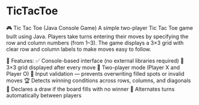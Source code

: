 # TicTacToe
🎮 Tic Tac Toe (Java Console Game)  A simple two-player Tic Tac Toe game built using Java. Players take turns entering their moves by specifying the row and column numbers (from 1–3). The game displays a 3×3 grid with clear row and column labels to make moves easy to follow.

🧠 Features: 
✅ Console-based interface (no external libraries required)
🧩 3×3 grid displayed after every move
👥 Two-player mode (Player X and Player O)
🚫 Input validation — prevents overwriting filled spots or invalid moves
🏆 Detects winning conditions across rows, columns, and diagonals
🤝 Declares a draw if the board fills with no winner
🔁 Alternates turns automatically between players
